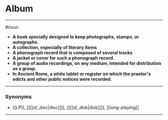 # Album
---
#noun
- **A book specially designed to keep photographs, stamps, or autographs.**
- **A collection, especially of literary items**
- **A phonograph record that is composed of several tracks**
- **A jacket or cover for such a phonograph record.**
- **A group of audio recordings, on any medium, intended for distribution as a group.**
- **In Ancient Rome, a white tablet or register on which the praetor's edicts and other public notices were recorded.**
---
### Synonyms
- [[LP]], [[[[d/_disc|disc]]]], [[[[d/_disk|disk]]]], [[long-playing]]
---
